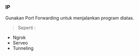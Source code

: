 ### IP
Gunakan Port Forwarding untuk menjalankan program diatas.
> Seperti :
- Ngrok
- Serveo
- Tunneling
